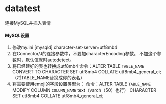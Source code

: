 # datatest
连接MySQL并插入表情
#### MySQL设置
1. 修改my.ini [mysqld] character-set-server=utf8mb4
2. 在Connector/J的连接参数中，不要加characterEncoding参数。 不加这个参数时，默认值就时autodetect。
3. 将已经建好的表也转换成utf8mb4    命令：ALTER TABLE `TABLE_NAME` CONVERT TO CHARACTER SET utf8mb4 COLLATE utf8mb4_general_ci; （将TABLE_NAME替换成你的表名）
4. 将需要使用emoji的字段设置类型为：    命令：ALTER TABLE `TABLE_NAME` MODIFY COLUMN `COLUMN_NAME`  text（varch（50）也行） CHARACTER SET utf8mb4 COLLATE utf8mb4_general_ci;
